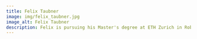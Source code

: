```yaml
---
title: Felix Taubner
image: img/felix_taubner.jpg
image_alt: Felix Taubner
description: Felix is pursuing his Master's degree at ETH Zurich in Robotic, Systems and Control. His focus is on computer vision, perception and localization. Currently, he is completing an internship at incon.ai.
---
```

